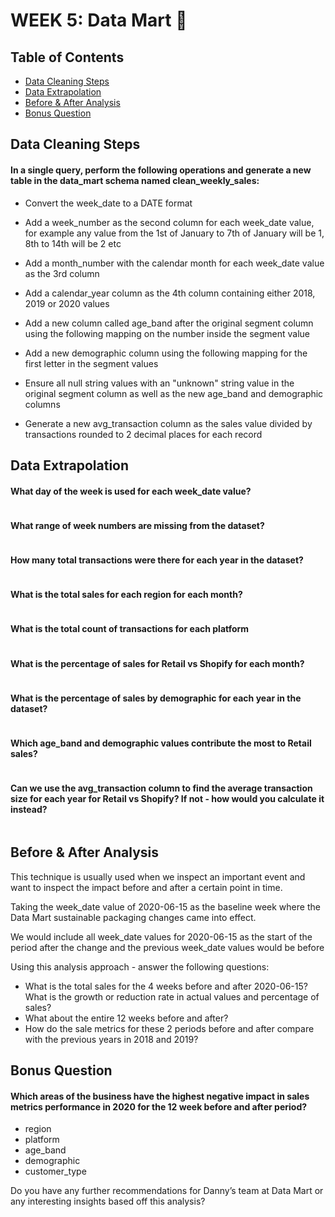 # WEEK 5: Data Mart 🏪

## Table of Contents
- [Data Cleaning Steps](#a-data-cleaning-steps)
- [Data Extrapolation](#b-data-extrapolation)
- [Before & After Analysis](#c-before-&-after-analysis)
- [Bonus Question](#d-bonus-questions)

## Data Cleaning Steps

#### In a single query, perform the following operations and generate a new table in the data_mart schema named clean_weekly_sales:
- Convert the week_date to a DATE format

- Add a week_number as the second column for each week_date value, for example any value from the 1st of January to 7th of January will be 1, 8th to 14th will be 2 etc

- Add a month_number with the calendar month for each week_date value as the 3rd column

- Add a calendar_year column as the 4th column containing either 2018, 2019 or 2020 values

- Add a new column called age_band after the original segment column using the following mapping on the number inside the segment value

- Add a new demographic column using the following mapping for the first letter in the segment values

- Ensure all null string values with an "unknown" string value in the original segment column as well as the new age_band and demographic columns

- Generate a new avg_transaction column as the sales value divided by transactions rounded to 2 decimal places for each record



## Data Extrapolation

#### What day of the week is used for each week_date value?

```sql

```

#### What range of week numbers are missing from the dataset?

```sql

```

#### How many total transactions were there for each year in the dataset?

```sql

```

#### What is the total sales for each region for each month?

```sql

```

#### What is the total count of transactions for each platform

```sql

```

#### What is the percentage of sales for Retail vs Shopify for each month?

```sql

```

#### What is the percentage of sales by demographic for each year in the dataset?

```sql

```

#### Which age_band and demographic values contribute the most to Retail sales?

```sql

```

#### Can we use the avg_transaction column to find the average transaction size for each year for Retail vs Shopify? If not - how would you calculate it instead?

```sql

```


## Before & After Analysis

This technique is usually used when we inspect an important event and want to inspect the impact before and after a certain point in time.

Taking the week_date value of 2020-06-15 as the baseline week where the Data Mart sustainable packaging changes came into effect.

We would include all week_date values for 2020-06-15 as the start of the period after the change and the previous week_date values would be before

Using this analysis approach - answer the following questions:

- What is the total sales for the 4 weeks before and after 2020-06-15? What is the growth or reduction rate in actual values and percentage of sales?
- What about the entire 12 weeks before and after?
- How do the sale metrics for these 2 periods before and after compare with the previous years in 2018 and 2019?



## Bonus Question

#### Which areas of the business have the highest negative impact in sales metrics performance in 2020 for the 12 week before and after period?

- region
- platform
- age_band
- demographic
- customer_type
  
Do you have any further recommendations for Danny’s team at Data Mart or any interesting insights based off this analysis?


